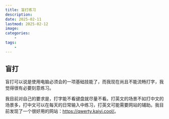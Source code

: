 ```yaml
---
title: 盲打练习
description: 
date: 2025-02-11
lastmod: 2025-02-12
image: 
categories:
    - 
tags:
    - 
---
```


## 盲打

盲打可以说是使用电脑必须会的一项基础技能了，而我现在尚且不能流畅打字，我觉得很有必要刻意练习。

我目前对自己的要求是，打字能不看键盘就尽量不看。打英文的场景不如打中文的场景多，打中文可以在每天的日常输入中练习，打英文可能需要网站的辅助。我目前发现了一个很好用的网站：<https://qwerty.kaiyi.cool/>。
